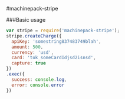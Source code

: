 
#machinepack-stripe

###Basic usage

```js
var stripe = require('machinepack-stripe');
stripe.createCharge({
  apiKey: 'somestring837483749blah',
  amount: 500,
  currency: 'usd',
  card: 'tok_someCardIdjsd2isnsd',
  capture: true
})
.exec({
  success: console.log,
  error: console.error
})
```
